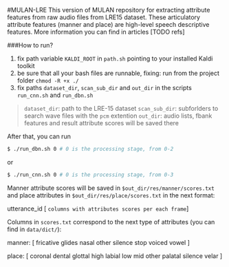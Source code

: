 #MULAN-LRE
This version of MULAN repository for extracting attribute features from raw audio files from LRE15 dataset.
These articulatory attribute features (manner and place) are high-level speech descriptive features. More information you can find in articles [TODO refs]

###How to run?
1. fix path variable `KALDI_ROOT` in `path.sh` pointing to your installed Kaldi toolkit
2. be sure that all your bash files are runnable, fixing: run from the project folder `chmod -R +x ./`
3. fix paths `dataset_dir`, `scan_sub_dir` and  `out_dir` in the scripts `run_cnn.sh` and `run_dbn.sh`

> `dataset_dir`: path to the LRE-15 dataset
> `scan_sub_dir`: subforlders to search wave files with the `pcm` extention
> `out_dir`: audio lists, fbank features and result attribute scores will be saved there

After that, you can run 
```sh
$ ./run_dbn.sh 0 # 0 is the processing stage, from 0-2
```
or
```sh
$ ./run_cnn.sh 0 # 0 is the processing stage, from 0-3
```

Manner attribute scores will be saved in `$out_dir/res/manner/scores.txt` and place attributes in `$out_dir/res/place/scores.txt` in the next format:

utterance_id [ `columns with attributes scores per each frame`]

Columns in `scores.txt` correspond to the next type of attributes (you can find in `data/dict/`):

manner: [ fricative glides nasal other silence stop voiced vowel ]

place: [ coronal dental glottal high labial low mid other palatal silence velar ]

